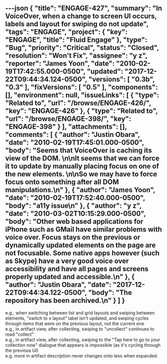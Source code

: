 ---json
{
  "title": "ENGAGE-427",
  "summary": "In VoiceOver, when a change to screen UI occurs, labels and layout for swiping do not update",
  "tags": "ENGAGE",
  "project": {
    "key": "ENGAGE",
    "title": "Fluid Engage"
  },
  "type": "Bug",
  "priority": "Critical",
  "status": "Closed",
  "resolution": "Won't Fix",
  "assignee": "y z",
  "reporter": "James Yoon",
  "date": "2010-02-19T17:42:55.000-0500",
  "updated": "2017-12-22T09:44:34.124-0500",
  "versions": [
    "0.3b",
    "0.3"
  ],
  "fixVersions": [
    "0.5"
  ],
  "components": [],
  "environment": null,
  "issueLinks": [
    {
      "type": "Related to",
      "url": "/browse/ENGAGE-426/",
      "key": "ENGAGE-426"
    },
    {
      "type": "Related to",
      "url": "/browse/ENGAGE-398/",
      "key": "ENGAGE-398"
    }
  ],
  "attachments": [],
  "comments": [
    {
      "author": "Justin Obara",
      "date": "2010-02-19T17:45:01.000-0500",
      "body": "Seems that VoiceOver is caching its view of the DOM.&#x20;\n\nIt seems that we can force it to update by manually placing focus on one of the new elements.&#x20;\n\nSo we may have to force focus onto something after all DOM manipulations.\n"
    },
    {
      "author": "James Yoon",
      "date": "2010-02-19T17:52:40.000-0500",
      "body": "a11y issue\n"
    },
    {
      "author": "y z",
      "date": "2010-03-02T10:15:29.000-0500",
      "body": "Other web based applications for iPhone such as GMail have similar problems with voice over. Focus stays on the previous or dynamically updated elements on the page are not focusable. Some native apps however (such as Skype) have a very good voice over accessibility and have all pages and screens properly updated and accessible.\n"
    },
    {
      "author": "Justin Obara",
      "date": "2017-12-22T09:44:34.122-0500",
      "body": "The repository has been archived.\n"
    }
  ]
}
---
e.g., when switching between list and grid layouts and swiping between elements, "switch to x layout" label isn't updated, and swiping cycles through items that were on the previous layout, not the current one\
e.g., in artifact view, after collecting, swiping to "uncollect" continues to read "collect"\
e.g., in artifact view, after collecting, swiping to the "Tap here to go to your collection now" dialogue that appears is impossible (as it's cycling through the previous UI)\
e.g. more in artifact description never changes onto less when expanded.

        